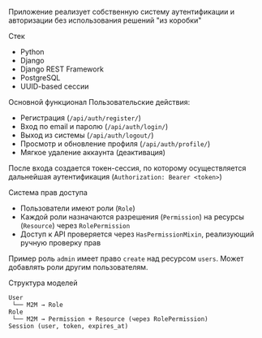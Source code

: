 Приложение реализует собственную систему аутентификации и авторизации без использования решений "из коробки"

Стек
- Python 
- Django 
- Django REST Framework
- PostgreSQL
- UUID-based сессии

Основной функционал
Пользовательские действия:

- Регистрация (`/api/auth/register/`)
- Вход по email и паролю (`/api/auth/login/`)
- Выход из системы (`/api/auth/logout/`)
- Просмотр и обновление профиля (`/api/auth/profile/`)
- Мягкое удаление аккаунта (деактивация)

После входа создается токен-сессия, по которому осуществляется дальнейшая аутентификация (`Authorization: Bearer <token>`)

Система прав доступа

- Пользователи имеют роли (`Role`)
- Каждой роли назначаются разрешения (`Permission`) на ресурсы (`Resource`) через `RolePermission`
- Доступ к API проверяется через `HasPermissionMixin`, реализующий ручную проверку прав

Пример 
роль `admin` имеет право `create` над ресурсом `users`. Может добавлять роли другим пользователям.

 Структура моделей

```
User
 └── M2M → Role
Role
 └── M2M → Permission + Resource (через RolePermission)
Session (user, token, expires_at)
```


